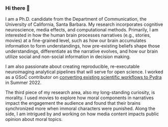### Hi there 👋

<!--
**Yibeichan/YibeiChan** is a ✨ _special_ ✨ repository because its `README.md` (this file) appears on your GitHub profile.

Here are some ideas to get you started:

- 🔭 I’m currently working on ...
- 🌱 I’m currently learning ...
- 👯 I’m looking to collaborate on ...
- 🤔 I’m looking for help with ...
- 💬 Ask me about ...
- 📫 How to reach me: ...
- 😄 Pronouns: ...
- ⚡ Fun fact: ...
-->
I am a Ph.D. candidate from the Department of Communication, the University of California, Santa Barbara. My research incorporates cognitive neuroscience, media effects, and computational methods. Primarily, I am interested in how the human brain processes narratives (e.g., stories, movies) at a fine-grained level, such as how our brain accumulates information to form understandings, how pre-existing beliefs shape those understandings, differentiate as the narrative evolves, and how our brain utilize social and non-social information in decision making.

I am also passionate about creating reproducible, re-executable neuroimaging analytical pipelines that will serve for open science. I worked as a GSoC contributor on [converting existing scientific workflows to Pydra](https://summerofcode.withgoogle.com/programs/2022/projects/LE7kvNMh) in Summer 2022. 

The third piece of my research area, also my long-standing curiosity, is morality. I used movies to explore how moral components in narratives impact the engagement the audience and found that their brains synchronized more when immoral characters were punished. Along the side, I am intrigued by and working on how media content impacts public opinion about moral topics.
